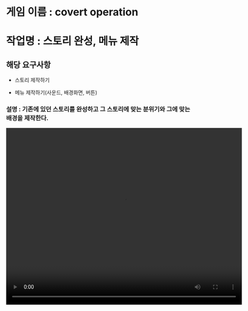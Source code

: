 # 게임 이름 : covert operation

# 작업명 :  스토리 완성, 메뉴 제작

## 해당 요구사항

- 스토리 제작하기

- 메뉴 제작하기(사운드, 배경화면, 버튼)

### 설명 : 기존에 있던 스토리를 완성하고 그 스토리에 맞는 분위기와 그에 맞는 배경을 제작한다.

<video controls width="640" height="480">
    <source src="files/week1.mp4" type="video/mp4">
    Sorry, your browser doesn't support embedded videos.
</video>
